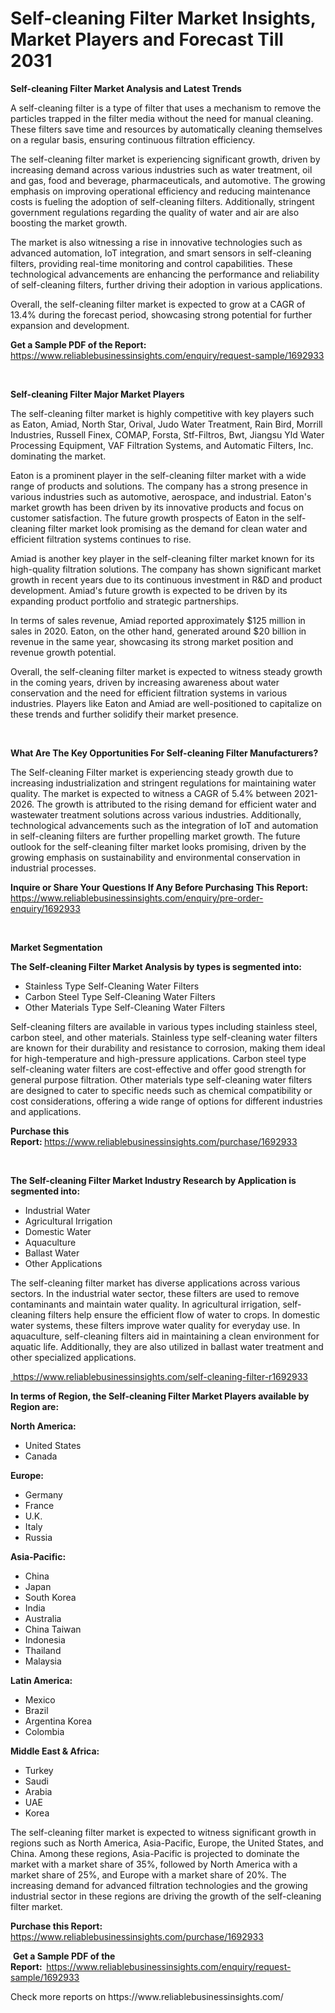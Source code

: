 <p><h1>Self-cleaning Filter Market Insights, Market Players and Forecast Till 2031</h1></p><p><strong>Self-cleaning Filter Market Analysis and Latest Trends</strong></p>
<p><p>A self-cleaning filter is a type of filter that uses a mechanism to remove the particles trapped in the filter media without the need for manual cleaning. These filters save time and resources by automatically cleaning themselves on a regular basis, ensuring continuous filtration efficiency.</p><p>The self-cleaning filter market is experiencing significant growth, driven by increasing demand across various industries such as water treatment, oil and gas, food and beverage, pharmaceuticals, and automotive. The growing emphasis on improving operational efficiency and reducing maintenance costs is fueling the adoption of self-cleaning filters. Additionally, stringent government regulations regarding the quality of water and air are also boosting the market growth.</p><p>The market is also witnessing a rise in innovative technologies such as advanced automation, IoT integration, and smart sensors in self-cleaning filters, providing real-time monitoring and control capabilities. These technological advancements are enhancing the performance and reliability of self-cleaning filters, further driving their adoption in various applications.</p><p>Overall, the self-cleaning filter market is expected to grow at a CAGR of 13.4% during the forecast period, showcasing strong potential for further expansion and development.</p></p>
<p><strong>Get a Sample PDF of the Report:&nbsp;</strong> <a href="https://www.reliablebusinessinsights.com/enquiry/request-sample/1692933">https://www.reliablebusinessinsights.com/enquiry/request-sample/1692933</a></p>
<p>&nbsp;</p>
<p><strong>Self-cleaning Filter Major Market Players</strong></p>
<p><p>The self-cleaning filter market is highly competitive with key players such as Eaton, Amiad, North Star, Orival, Judo Water Treatment, Rain Bird, Morrill Industries, Russell Finex, COMAP, Forsta, Stf-Filtros, Bwt, Jiangsu Yld Water Processing Equipment, VAF Filtration Systems, and Automatic Filters, Inc. dominating the market.</p><p>Eaton is a prominent player in the self-cleaning filter market with a wide range of products and solutions. The company has a strong presence in various industries such as automotive, aerospace, and industrial. Eaton's market growth has been driven by its innovative products and focus on customer satisfaction. The future growth prospects of Eaton in the self-cleaning filter market look promising as the demand for clean water and efficient filtration systems continues to rise.</p><p>Amiad is another key player in the self-cleaning filter market known for its high-quality filtration solutions. The company has shown significant market growth in recent years due to its continuous investment in R&D and product development. Amiad's future growth is expected to be driven by its expanding product portfolio and strategic partnerships.</p><p>In terms of sales revenue, Amiad reported approximately $125 million in sales in 2020. Eaton, on the other hand, generated around $20 billion in revenue in the same year, showcasing its strong market position and revenue growth potential.</p><p>Overall, the self-cleaning filter market is expected to witness steady growth in the coming years, driven by increasing awareness about water conservation and the need for efficient filtration systems in various industries. Players like Eaton and Amiad are well-positioned to capitalize on these trends and further solidify their market presence.</p></p>
<p>&nbsp;</p>
<p><strong>What Are The Key Opportunities For Self-cleaning Filter Manufacturers?</strong></p>
<p><p>The Self-cleaning Filter market is experiencing steady growth due to increasing industrialization and stringent regulations for maintaining water quality. The market is expected to witness a CAGR of 5.4% between 2021-2026. The growth is attributed to the rising demand for efficient water and wastewater treatment solutions across various industries. Additionally, technological advancements such as the integration of IoT and automation in self-cleaning filters are further propelling market growth. The future outlook for the self-cleaning filter market looks promising, driven by the growing emphasis on sustainability and environmental conservation in industrial processes.</p></p>
<p><strong>Inquire or Share Your Questions If Any Before Purchasing This Report:</strong> <a href="https://www.reliablebusinessinsights.com/enquiry/pre-order-enquiry/1692933">https://www.reliablebusinessinsights.com/enquiry/pre-order-enquiry/1692933</a></p>
<p>&nbsp;</p>
<p><strong>Market Segmentation</strong></p>
<p><strong>The Self-cleaning Filter Market Analysis by types is segmented into:</strong></p>
<p><ul><li>Stainless Type Self-Cleaning Water Filters</li><li>Carbon Steel Type Self-Cleaning Water Filters</li><li>Other Materials Type Self-Cleaning Water Filters</li></ul></p>
<p><p>Self-cleaning filters are available in various types including stainless steel, carbon steel, and other materials. Stainless type self-cleaning water filters are known for their durability and resistance to corrosion, making them ideal for high-temperature and high-pressure applications. Carbon steel type self-cleaning water filters are cost-effective and offer good strength for general purpose filtration. Other materials type self-cleaning water filters are designed to cater to specific needs such as chemical compatibility or cost considerations, offering a wide range of options for different industries and applications.</p></p>
<p><strong>Purchase this Report:&nbsp;</strong><a href="https://www.reliablebusinessinsights.com/purchase/1692933">https://www.reliablebusinessinsights.com/purchase/1692933</a></p>
<p>&nbsp;</p>
<p><strong>The Self-cleaning Filter Market Industry Research by Application is segmented into:</strong></p>
<p><ul><li>Industrial Water</li><li>Agricultural Irrigation</li><li>Domestic Water</li><li>Aquaculture</li><li>Ballast Water</li><li>Other Applications</li></ul></p>
<p><p>The self-cleaning filter market has diverse applications across various sectors. In the industrial water sector, these filters are used to remove contaminants and maintain water quality. In agricultural irrigation, self-cleaning filters help ensure the efficient flow of water to crops. In domestic water systems, these filters improve water quality for everyday use. In aquaculture, self-cleaning filters aid in maintaining a clean environment for aquatic life. Additionally, they are also utilized in ballast water treatment and other specialized applications.</p></p>
<p><a href="https://www.reliablebusinessinsights.com/self-cleaning-filter-r1692933">&nbsp;https://www.reliablebusinessinsights.com/self-cleaning-filter-r1692933</a></p>
<p><strong>In terms of Region, the Self-cleaning Filter Market Players available by Region are:</strong></p>
<p>
    <p> <strong> North America: </strong>
        <ul>
            <li>United States</li>
            <li>Canada</li>
        </ul>
        </p> 
    <p> <strong> Europe: </strong>
        <ul>
            <li>Germany</li>
            <li>France</li>
            <li>U.K.</li>
            <li>Italy</li>
            <li>Russia</li>
        </ul>
        </p> 
    <p> <strong> Asia-Pacific: </strong>
        <ul>
            <li>China</li>
            <li>Japan</li>
            <li>South Korea</li>
            <li>India</li>
            <li>Australia</li>
            <li>China Taiwan</li>
            <li>Indonesia</li>
            <li>Thailand</li>
            <li>Malaysia</li>
        </ul>
        </p> 
    <p> <strong> Latin America: </strong>
        <ul>
            <li>Mexico</li>
            <li>Brazil</li>
            <li>Argentina Korea</li>
            <li>Colombia</li>
        </ul>
        </p> 
    <p> <strong> Middle East & Africa: </strong>
        <ul>
            <li>Turkey</li>
            <li>Saudi</li>
            <li>Arabia</li>
            <li>UAE</li>
            <li>Korea</li>
        </ul>
    </p>
    </p>
<p><p>The self-cleaning filter market is expected to witness significant growth in regions such as North America, Asia-Pacific, Europe, the United States, and China. Among these regions, Asia-Pacific is projected to dominate the market with a market share of 35%, followed by North America with a market share of 25%, and Europe with a market share of 20%. The increasing demand for advanced filtration technologies and the growing industrial sector in these regions are driving the growth of the self-cleaning filter market.</p></p>
<p><strong>Purchase this Report: </strong><a href="https://www.reliablebusinessinsights.com/purchase/1692933">https://www.reliablebusinessinsights.com/purchase/1692933</a></p>
<p>&nbsp;<strong>Get a Sample PDF of the Report:&nbsp;&nbsp;</strong><a href="https://www.reliablebusinessinsights.com/enquiry/request-sample/1692933">https://www.reliablebusinessinsights.com/enquiry/request-sample/1692933</a></p>
<p><strong></strong></p>
<p>Check more reports on https://www.reliablebusinessinsights.com/</p>